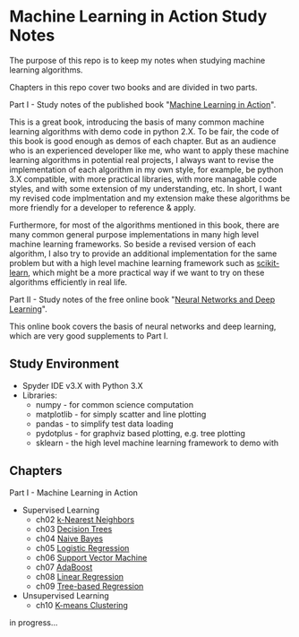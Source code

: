 # Machine Learning in Action Study Notes

The purpose of this repo is to keep my notes when studying machine learning algorithms.

Chapters in this repo cover two books and are divided in two parts.

Part I - Study notes of the published book "[Machine Learning in Action](https://www.manning.com/books/machine-learning-in-action)".

This is a great book, introducing the basis of many common machine learning algorithms with demo code in python 2.X. To be fair, the code of this book is good enough as demos of each chapter. But as an audience who is an experienced developer like me, who want to apply these machine learning algorithms in potential real projects, I always want to revise the implementation of each algorithm in my own style, for example, be python 3.X compatible, with more practical libraries, with more managable code styles, and with some extension of my understanding, etc. In short, I want my revised code implmentation and my extension make these algorithms be more friendly for a developer to reference & apply.

Furthermore, for most of the algorithms mentioned in this book, there are many common general purpose implementations in many high level machine learning frameworks. So beside a revised version of each algorithm, I also try to provide an additional implementation for the same problem but with a high level machine learning framework such as [scikit-learn](http://scikit-learn.org), which might be a more practical way if we want to try on these algorithms efficiently in real life.

Part II - Study notes of the free online book "[Neural Networks and Deep Learning](http://neuralnetworksanddeeplearning.com/)".

This online book covers the basis of neural networks and deep learning, which are very good supplements to Part I.

## Study Environment
- Spyder IDE v3.X with Python 3.X
- Libraries:
    - numpy - for common science computation
    - matplotlib - for simply scatter and line plotting
    - pandas - to simplify test data loading
    - pydotplus - for graphviz based plotting, e.g. tree plotting
    - sklearn - the high level machine learning framework to demo with

## Chapters

Part I - Machine Learning in Action

- Supervised Learning
    - ch02 [k-Nearest Neighbors](./part1/ch02/README.md)
    - ch03 [Decision Trees](./part1/ch03/README.md)
    - ch04 [Naive Bayes](./part1/ch04/README.md)
    - ch05 [Logistic Regression](./part1/ch05/README.md)
    - ch06 [Support Vector Machine](./part1/ch06/README.md)
    - ch07 [AdaBoost](./part1/ch07/README.md)
    - ch08 [Linear Regression](./part1/ch08/README.md)
    - ch09 [Tree-based Regression](./part1/ch09/README.md)
- Unsupervised Learning
    - ch10 [K-means Clustering](./part1/ch10/README.md)

in progress...

